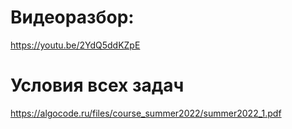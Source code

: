 # Видеоразбор: 
https://youtu.be/2YdQ5ddKZpE

# Условия всех задач
https://algocode.ru/files/course_summer2022/summer2022_1.pdf
